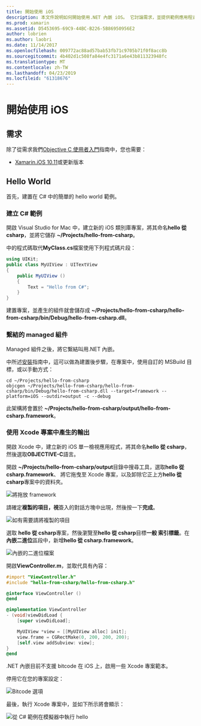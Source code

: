 ```yaml
---
title: 開始使用 iOS
description: 本文件說明如何開始使用.NET 內嵌 iOS。 它討論需求，並提供範例應用程式示範如何繫結 managed 組件，並在 Xcode 專案使用的輸出。
ms.prod: xamarin
ms.assetid: D5453695-69C9-44BC-B226-5B86950956E2
author: lobrien
ms.author: laobri
ms.date: 11/14/2017
ms.openlocfilehash: 009772ac88ad57bab53fb71c9705b71f0f8acc8b
ms.sourcegitcommit: 4b402d1c508fa84e4fc3171a6e43b811323948fc
ms.translationtype: MT
ms.contentlocale: zh-TW
ms.lasthandoff: 04/23/2019
ms.locfileid: "61318676"
---
```

# <a name="getting-started-with-ios"></a>開始使用 iOS

## <a name="requirements"></a>需求

除了從需求我們[Objective C 使用者入門](~/tools/dotnet-embedding/get-started/objective-c/index.md)指南中，您也需要：

* [Xamarin.iOS 10.11](https://visualstudio.microsoft.com/xamarin/)或更新版本

## <a name="hello-world"></a>Hello World

首先，建置在 C# 中的簡單的 hello world 範例。

### <a name="create-c-sample"></a>建立 C# 範例

開啟 Visual Studio for Mac 中，建立新的 iOS 類別庫專案，將其命名**hello 從 csharp**，並將它儲存 **~/Projects/hello-from-csharp**。

中的程式碼取代**MyClass.cs**檔案使用下列程式碼片段：

```csharp
using UIKit;
public class MyUIView : UITextView
{
    public MyUIView ()
    {
        Text = "Hello from C#";
    }
}
```

建置專案，並產生的組件就會儲存成 **~/Projects/hello-from-csharp/hello-from-csharp/bin/Debug/hello-from-csharp.dll**。

### <a name="bind-the-managed-assembly"></a>繫結的 managed 組件

Managed 組件之後，將它繫結叫用.NET 內嵌。

中所述[安裝](~/tools/dotnet-embedding/get-started/install/install.md)指南中，這可以做為建置後步驟，在專案中，使用自訂的 MSBuild 目標，或以手動方式：

```shell
cd ~/Projects/hello-from-csharp
objcgen ~/Projects/hello-from-csharp/hello-from-csharp/bin/Debug/hello-from-csharp.dll --target=framework --platform=iOS --outdir=output -c --debug
```

此架構將會置於 **~/Projects/hello-from-csharp/output/hello-from-csharp.framework**。

### <a name="use-the-generated-output-in-an-xcode-project"></a>使用 Xcode 專案中產生的輸出

開啟 Xcode 中，建立新的 iOS 單一檢視應用程式，將其命名**hello 從 csharp**，然後選取**OBJECTIVE-C**語言。

開啟 **~/Projects/hello-from-csharp/output**目錄中搜尋工具，選取**hello 從 csharp.framework**、 將它拖曳至 Xcode 專案，以及卸除它正上方**hello 從 csharp**專案中的資料夾。

![將拖放 framework](ios-images/hello-from-csharp-ios-drag-drop-framework.png)

請確定**複製的項目，視**簽入的對話方塊中出現，然後按一下**完成**。

![如有需要請將複製的項目](ios-images/hello-from-csharp-ios-copy-items-if-needed.png)

選取  **hello 從 csharp**專案，然後瀏覽至**hello 從 csharp**目標**一般 索引標籤**。在 **內嵌二進位**區段中，新增**hello 從 csharp.framework**。

![內嵌的二進位檔案](ios-images/hello-from-csharp-ios-embedded-binaries.png)

開啟**ViewController.m**，並取代具有內容：

```objective-c
#import "ViewController.h"
#include "hello-from-csharp/hello-from-csharp.h"

@interface ViewController ()
@end

@implementation ViewController
- (void)viewDidLoad {
    [super viewDidLoad];

    MyUIView *view = [[MyUIView alloc] init];
    view.frame = CGRectMake(0, 200, 200, 200);
    [self.view addSubview: view];
}
@end
```

.NET 內嵌目前不支援 bitcode 在 iOS 上，啟用一些 Xcode 專案範本。 

停用它在您的專案設定：

![Bitcode 選項](../../images/ios-bitcode-option.png)

最後，執行 Xcode 專案中，並如下所示將會顯示：

![從 C# 範例在模擬器中執行 hello](ios-images/hello-from-csharp-ios.png)
